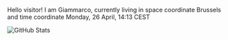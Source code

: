 Hello visitor! I am Giammarco, currently living in space coordinate Brussels and time coordinate Monday, 26 April, 14:13 CEST

![GitHub Stats](https://github-readme-stats.vercel.app/api?username=grcasanova)

